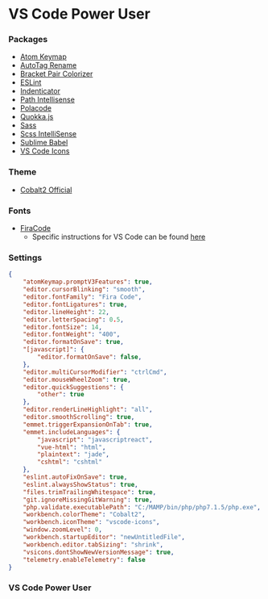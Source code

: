 # VS Code Power User

### Packages

* [Atom Keymap](https://marketplace.visualstudio.com/items?itemName=ms-vscode.atom-keybindings)
* [AutoTag Rename](https://marketplace.visualstudio.com/items?itemName=formulahendry.auto-rename-tag)
* [Bracket Pair Colorizer](https://marketplace.visualstudio.com/items?itemName=CoenraadS.bracket-pair-colorizer)
* [ESLint](https://marketplace.visualstudio.com/items?itemName=dbaeumer.vscode-eslint)
* [Indenticator](https://marketplace.visualstudio.com/items?itemName=SirTori.indenticator)
* [Path Intellisense](https://marketplace.visualstudio.com/items?itemName=christian-kohler.path-intellisense)
* [Polacode](https://marketplace.visualstudio.com/items?itemName=pnp.polacode)
* [Quokka.js](https://marketplace.visualstudio.com/items?itemName=WallabyJs.quokka-vscode)
* [Sass](https://marketplace.visualstudio.com/items?itemName=robinbentley.sass-indented)
* [Scss IntelliSense](https://marketplace.visualstudio.com/items?itemName=mrmlnc.vscode-scss)
* [Sublime Babel](https://marketplace.visualstudio.com/items?itemName=joshpeng.sublime-babel-vscode)
* [VS Code Icons](https://marketplace.visualstudio.com/items?itemName=robertohuertasm.vscode-icons)

### Theme

* [Cobalt2 Official](https://marketplace.visualstudio.com/items?itemName=wesbos.theme-cobalt2)

### Fonts

* [FiraCode](https://github.com/tonsky/FiraCode)
  * Specific instructions for VS Code can be found [here](https://github.com/tonsky/FiraCode/wiki/VS-Code-Instructions)

### Settings
```JSON
{
    "atomKeymap.promptV3Features": true,
    "editor.cursorBlinking": "smooth",
    "editor.fontFamily": "Fira Code",
    "editor.fontLigatures": true,
    "editor.lineHeight": 22,
    "editor.letterSpacing": 0.5,
    "editor.fontSize": 14,
    "editor.fontWeight": "400",
    "editor.formatOnSave": true,
    "[javascript]": {
        "editor.formatOnSave": false,
    },
    "editor.multiCursorModifier": "ctrlCmd",
    "editor.mouseWheelZoom": true,
    "editor.quickSuggestions": {
        "other": true
    },
    "editor.renderLineHighlight": "all",
    "editor.smoothScrolling": true,
    "emmet.triggerExpansionOnTab": true,
    "emmet.includeLanguages": {
        "javascript": "javascriptreact",
        "vue-html": "html",
        "plaintext": "jade",
        "cshtml": "cshtml"
    },
    "eslint.autoFixOnSave": true,
    "eslint.alwaysShowStatus": true,
    "files.trimTrailingWhitespace": true,
    "git.ignoreMissingGitWarning": true,
    "php.validate.executablePath": "C:/MAMP/bin/php/php7.1.5/php.exe",
    "workbench.colorTheme": "Cobalt2",
    "workbench.iconTheme": "vscode-icons",
    "window.zoomLevel": 0,
    "workbench.startupEditor": "newUntitledFile",
    "workbench.editor.tabSizing": "shrink",
    "vsicons.dontShowNewVersionMessage": true,
    "telemetry.enableTelemetry": false
}
```

### VS Code Power User
